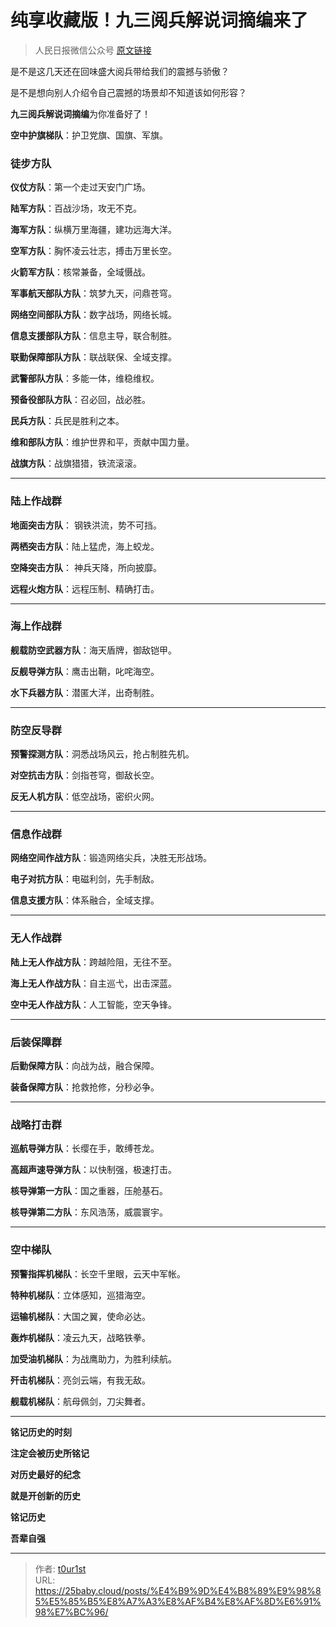 # 纯享收藏版！九三阅兵解说词摘编来了


> 人民日报微信公众号 [原文链接](https://mp.weixin.qq.com/s/1gb96lRRNVv2YX7e02Nr5A)

是不是这几天还在回味盛大阅兵带给我们的震撼与骄傲？

是不是想向别人介绍令自己震撼的场景却不知道该如何形容？

**九三阅兵解说词摘编**为你准备好了！

**空中护旗梯队**：护卫党旗、国旗、军旗。

### 徒步方队

**仪仗方队**：第一个走过天安门广场。

**陆军方队**：百战沙场，攻无不克。

**海军方队**：纵横万里海疆，建功远海大洋。

**空军方队**：胸怀凌云壮志，搏击万里长空。

**火箭军方队**：核常兼备，全域慑战。

**军事航天部队方队**：筑梦九天，问鼎苍穹。

**网络空间部队方队**：数字战场，网络长城。

**信息支援部队方队**：信息主导，联合制胜。

**联勤保障部队方队**：联战联保、全域支撑。

**武警部队方队**：多能一体，维稳维权。

**预备役部队方队**：召必回，战必胜。

**民兵方队**：兵民是胜利之本。

**维和部队方队**：维护世界和平，贡献中国力量。

**战旗方队**：战旗猎猎，铁流滚滚。

------

### 陆上作战群

**地面突击方队**： 钢铁洪流，势不可挡。

**两栖突击方队**：陆上猛虎，海上蛟龙。

**空降突击方队**： 神兵天降，所向披靡。

**远程火炮方队**：远程压制、精确打击。

------

### 海上作战群

**舰载防空武器方队**：海天盾牌，御敌铠甲。

**反舰导弹方队**：鹰击出鞘，叱咤海空。

**水下兵器方队**：潜匿大洋，出奇制胜。

------

### 防空反导群

**预警探测方队**：洞悉战场风云，抢占制胜先机。

**对空抗击方队**：剑指苍穹，御敌长空。

**反无人机方队**：低空战场，密织火网。

------

### 信息作战群

**网络空间作战方队**：锻造网络尖兵，决胜无形战场。

**电子对抗方队**：电磁利剑，先手制敌。

**信息支援方队**：体系融合，全域支撑。

------

### 无人作战群

**陆上无人作战方队**：跨越险阻，无往不至。

**海上无人作战方队**：自主巡弋，出击深蓝。

**空中无人作战方队**：人工智能，空天争锋。

------

### 后装保障群

**后勤保障方队**：向战为战，融合保障。

**装备保障方队**：抢救抢修，分秒必争。

------

### 战略打击群

**巡航导弹方队**：长缨在手，敢缚苍龙。

**高超声速导弹方队**：以快制强，极速打击。

**核导弹第一方队**：国之重器，压舱基石。

**核导弹第二方队**：东风浩荡，威震寰宇。

------

### 空中梯队

**预警指挥机梯队**：长空千里眼，云天中军帐。

**特种机梯队**：立体感知，巡猎海空。

**运输机梯队**：大国之翼，使命必达。

**轰炸机梯队**：凌云九天，战略铁拳。

**加受油机梯队**：为战鹰助力，为胜利续航。

**歼击机梯队**：亮剑云端，有我无敌。

**舰载机梯队**：航母佩剑，刀尖舞者。

------

**铭记历史的时刻**

**注定会被历史所铭记**

**对历史最好的纪念**

**就是开创新的历史**

**铭记历史**

**吾辈自强**

---

> 作者: [t0ur1st](https://github.com/tyd2000)  
> URL: https://25baby.cloud/posts/%E4%B9%9D%E4%B8%89%E9%98%85%E5%85%B5%E8%A7%A3%E8%AF%B4%E8%AF%8D%E6%91%98%E7%BC%96/  

